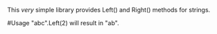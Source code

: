 ﻿This _very_ simple library provides Left() and Right() methods for strings.

#Usage
 "abc".Left(2)
 will result in "ab".